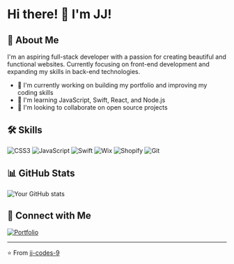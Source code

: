# Hi there! 👋 I'm JJ!

## 🚀 About Me
I'm an aspiring full-stack developer with a passion for creating beautiful and functional websites. Currently focusing on front-end development and expanding my skills in back-end technologies.

- 🔭 I'm currently working on building my portfolio and improving my coding skills
- 🌱 I'm learning JavaScript, Swift, React, and Node.js
- 👯 I'm looking to collaborate on open source projects

## 🛠 Skills
![CSS3](https://img.shields.io/badge/-CSS3-1572B6?style=flat-square&logo=css3)
![JavaScript](https://img.shields.io/badge/-JavaScript-F7DF1E?style=flat-square&logo=javascript&logoColor=black)
![Swift](https://img.shields.io/badge/-Swift-FA7343?logo=swift&logoColor=white&style=flat)
![Wix](https://img.shields.io/badge/-Wix-0C6EFC?style=flat-square&logo=wix&logoColor=white)
![Shopify](https://img.shields.io/badge/-Shopify-96BF48?logo=shopify&logoColor=white&style=flat)
![Git](https://img.shields.io/badge/-Git-F05032?style=flat-square&logo=git&logoColor=white)

## 📊 GitHub Stats
![Your GitHub stats](https://github-readme-stats-silk-mu.vercel.app/api?username=jj-codes-9&show_icons=true&theme=radical)


## 🤝 Connect with Me
[![Portfolio](https://img.shields.io/badge/-Portfolio-000000?style=flat-square&logo=react&logoColor=white)](https://jjatwork.com/)

---

⭐️ From [jj-codes-9](https://github.com/jj-codes-9)
